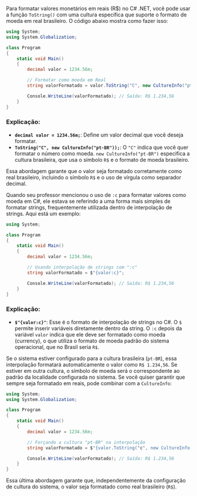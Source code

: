 Para formatar valores monetários em reais (R$) no C# .NET, você pode usar a função `ToString()` com uma cultura específica que suporte o formato de moeda em real brasileiro. O código abaixo mostra como fazer isso:

```csharp
using System;
using System.Globalization;

class Program
{
    static void Main()
    {
        decimal valor = 1234.56m;

        // Formatar como moeda em Real
        string valorFormatado = valor.ToString("C", new CultureInfo("pt-BR"));

        Console.WriteLine(valorFormatado); // Saída: R$ 1.234,56
    }
}
```

### Explicação:
- **`decimal valor = 1234.56m;`**: Define um valor decimal que você deseja formatar.
- **`ToString("C", new CultureInfo("pt-BR"));`**: O `"C"` indica que você quer formatar o número como moeda. `new CultureInfo("pt-BR")` especifica a cultura brasileira, que usa o símbolo `R$` e o formato de moeda brasileiro.
  
Essa abordagem garante que o valor seja formatado corretamente como real brasileiro, incluindo o símbolo `R$` e o uso de vírgula como separador decimal.


Quando seu professor mencionou o uso de `:c` para formatar valores como moeda em C#, ele estava se referindo a uma forma mais simples de formatar strings, frequentemente utilizada dentro de interpolação de strings. Aqui está um exemplo:

```csharp
using System;

class Program
{
    static void Main()
    {
        decimal valor = 1234.56m;

        // Usando interpolação de strings com ":c"
        string valorFormatado = $"{valor:c}";

        Console.WriteLine(valorFormatado); // Saída: R$ 1.234,56
    }
}
```

### Explicação:
- **`$"{valor:c}"`**: Esse é o formato de interpolação de strings no C#. O `$` permite inserir variáveis diretamente dentro da string. O `:c` depois da variável `valor` indica que ele deve ser formatado como moeda (currency), o que utiliza o formato de moeda padrão do sistema operacional, que no Brasil seria `R$`.

Se o sistema estiver configurado para a cultura brasileira (`pt-BR`), essa interpolação formatará automaticamente o valor como `R$ 1.234,56`. Se estiver em outra cultura, o símbolo de moeda será o correspondente ao padrão da localidade configurada no sistema. Se você quiser garantir que sempre seja formatado em reais, pode combinar com a `CultureInfo`:

```csharp
using System;
using System.Globalization;

class Program
{
    static void Main()
    {
        decimal valor = 1234.56m;

        // Forçando a cultura "pt-BR" na interpolação
        string valorFormatado = $"{valor.ToString("c", new CultureInfo("pt-BR"))}";

        Console.WriteLine(valorFormatado); // Saída: R$ 1.234,56
    }
}
```

Essa última abordagem garante que, independentemente da configuração de cultura do sistema, o valor seja formatado como real brasileiro (`R$`).